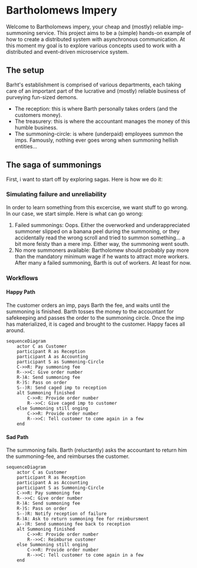 # Bartholomews Impery

Welcome to Bartholomews impery, your cheap and (mostly) reliable imp-summoning service.
This project aims to be a (simple) hands-on example of how to create a distributed system with asynchronous communication.
At this moment my goal is to explore various concepts used to work with a distributed and event-driven microservice system.

## The setup
Barht's establishment is comprised of various departments, each taking care of an important part of the lucrative and (mostly) reliable business of purveying fun-sized demons.
- The reception: this is where Barth personally takes orders (and the customers money).
- The treasurery: this is where the accountant manages the money of this humble business.
- The summoning-circle: is where (underpaid) employees summon the imps. Famously, nothing ever goes wrong when summoning hellish entities...

## The saga of summonings
First, i want to start off by exploring sagas. Here is how we do it:

### Simulating failure and unreliability
In order to learn something from this excercise, we want stuff to go wrong. In our case, we start simple. Here is what can go wrong:
1. Failed summonings: Oops. Either the overworked and underappreciated summoner slipped on a banana peel during the summoning, or they accidentally read the wrong scroll and tried to summon something... a bit more feisty than a mere imp. Either way, the summoning went south.
2. No more summoners available: Bartholomew should probably pay more than the mandatory minimum wage if he wants to attract more workers. After many a failed summoning, Barth is out of workers. At least for now.

### Workflows

#### Happy Path
The customer orders an imp, pays Barth the fee, and waits until the summoning is finished. Barth tosses the money to the accountant for safekeeping and passes the order to the summoning circle. Once the imp has materialized, it is caged and brought to the customer. Happy faces all around.

```mermaid
sequenceDiagram
    actor C as Customer
    participant R as Reception
    participant A as Accounting
    participant S as Summoning-Circle
    C->>R: Pay summoning fee
    R-->>C: Give order number
    R-)A: Send summoning fee
    R-)S: Pass on order
    S--)R: Send caged imp to reception
    alt Summoning finished
        C->>R: Provide order number
        R-->>C: Give caged imp to customer
    else Summoning still onging
        C->>R: Provide order number
        R-->>C: Tell customer to come again in a few
    end
```

#### Sad Path
The summoning fails. Barth (reluctantly) asks the accountant to return him the summoning-fee, and reimburses the customer.
```mermaid
sequenceDiagram
    actor C as Customer
    participant R as Reception
    participant A as Accounting
    participant S as Summoning-Circle
    C->>R: Pay summoning fee
    R-->>C: Give order number
    R-)A: Send summoning fee
    R-)S: Pass on order
    S--)R: Notify reception of failure
    R-)A: Ask to return summoning fee for reimbursment
    A--)R: Send summoning fee back to reception
    alt Summoning finished
        C->>R: Provide order number
        R-->>C: Reimburse customer
    else Summoning still onging
        C->>R: Provide order number
        R-->>C: Tell customer to come again in a few
    end
```
